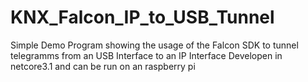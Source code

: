 # KNX_Falcon_IP_to_USB_Tunnel
Simple Demo Program showing the usage of the Falcon SDK to tunnel telegramms from an USB Interface to an IP Interface
Developen in netcore3.1 and can be run on an raspberry pi
